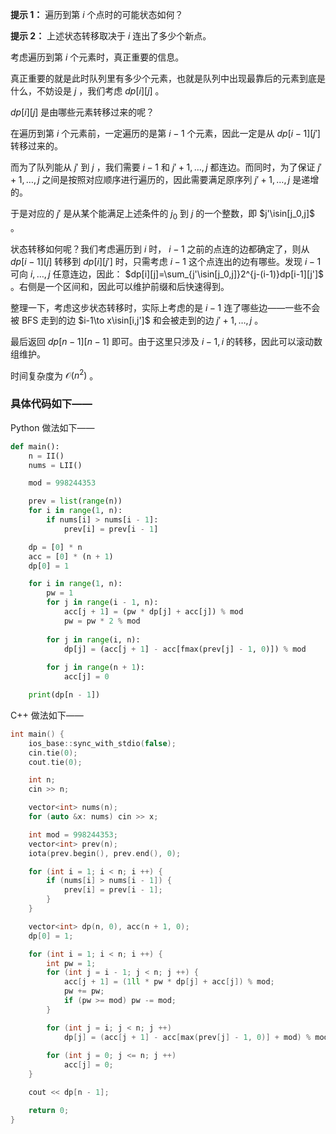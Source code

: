**提示 1：** 遍历到第 $i$ 个点时的可能状态如何？

**提示 2：** 上述状态转移取决于 $i$ 连出了多少个新点。

考虑遍历到第 $i$ 个元素时，真正重要的信息。

真正重要的就是此时队列里有多少个元素，也就是队列中出现最靠后的元素到底是什么，不妨设是 $j$ ，我们考虑 $dp[i][j]$ 。

$dp[i][j]$ 是由哪些元素转移过来的呢？

在遍历到第 $i$ 个元素前，一定遍历的是第 $i-1$ 个元素，因此一定是从 $dp[i-1][j']$ 转移过来的。

而为了队列能从 $j'$ 到 $j$ ，我们需要 $i-1$ 和 $j'+1,\dots, j$ 都连边。而同时，为了保证 $j'+1,\dots, j$ 之间是按照对应顺序进行遍历的，因此需要满足原序列 $j'+1,\dots, j$ 是递增的。

于是对应的 $j'$ 是从某个能满足上述条件的 $j_0$ 到 $j$ 的一个整数，即 $j'\isin[j_0,j]$ 。

状态转移如何呢？我们考虑遍历到 $i$ 时， $i-1$ 之前的点连的边都确定了，则从 $dp[i-1][j]$ 转移到 $dp[i][j']$ 时，只需考虑 $i-1$ 这个点连出的边有哪些。发现 $i-1$ 可向 $i,\dots,j$ 任意连边，因此： $dp[i][j]=\sum_{j'\isin[j_0,j]}2^{j-(i-1)}dp[i-1][j']$ 。右侧是一个区间和，因此可以维护前缀和后快速得到。

整理一下，考虑这步状态转移时，实际上考虑的是 $i-1$ 连了哪些边——一些不会被 BFS 走到的边 $i-1\to x\isin[i,j']$ 和会被走到的边 $j'+1,\dots,j$ 。

最后返回 $dp[n-1][n-1]$ 即可。由于这里只涉及 $i-1,i$ 的转移，因此可以滚动数组维护。

时间复杂度为 $\mathcal{O}(n^2)$ 。

### 具体代码如下——

Python 做法如下——

```Python []
def main():
    n = II()
    nums = LII()

    mod = 998244353

    prev = list(range(n))
    for i in range(1, n):
        if nums[i] > nums[i - 1]:
            prev[i] = prev[i - 1]

    dp = [0] * n
    acc = [0] * (n + 1)
    dp[0] = 1

    for i in range(1, n):
        pw = 1
        for j in range(i - 1, n):
            acc[j + 1] = (pw * dp[j] + acc[j]) % mod
            pw = pw * 2 % mod
        
        for j in range(i, n):
            dp[j] = (acc[j + 1] - acc[fmax(prev[j] - 1, 0)]) % mod
        
        for j in range(n + 1):
            acc[j] = 0

    print(dp[n - 1])
```

C++ 做法如下——

```cpp []
int main() {
    ios_base::sync_with_stdio(false);
    cin.tie(0);
    cout.tie(0);

    int n;
    cin >> n;

    vector<int> nums(n);
    for (auto &x: nums) cin >> x;

    int mod = 998244353;
    vector<int> prev(n);
    iota(prev.begin(), prev.end(), 0);

    for (int i = 1; i < n; i ++) {
        if (nums[i] > nums[i - 1]) {
            prev[i] = prev[i - 1];
        }
    }

    vector<int> dp(n, 0), acc(n + 1, 0);
    dp[0] = 1;

    for (int i = 1; i < n; i ++) {
        int pw = 1;
        for (int j = i - 1; j < n; j ++) {
            acc[j + 1] = (1ll * pw * dp[j] + acc[j]) % mod;
            pw += pw;
            if (pw >= mod) pw -= mod;
        }

        for (int j = i; j < n; j ++)
            dp[j] = (acc[j + 1] - acc[max(prev[j] - 1, 0)] + mod) % mod;
        
        for (int j = 0; j <= n; j ++)
            acc[j] = 0;
    }

    cout << dp[n - 1];

    return 0;
}
```
